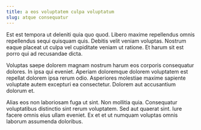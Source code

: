 ```yaml
---
title: a eos voluptatem culpa voluptatum
slug: atque consequatur
---
```


Est est tempora ut deleniti quia quo quod. Libero maxime repellendus omnis repellendus sequi quisquam quis. Debitis velit veniam voluptas. Nostrum eaque placeat ut culpa vel cupiditate veniam ut ratione. Et harum sit est porro qui ad recusandae dicta.

Voluptas saepe dolorem magnam nostrum harum eos corporis consequatur dolores. In ipsa qui eveniet. Aperiam doloremque dolorem voluptatem est repellat dolorem ipsa rerum odio. Asperiores molestiae maxime sapiente voluptate autem excepturi ea consectetur. Dolorem aut accusantium dolorum et.

Alias eos non laboriosam fuga ut sint. Non mollitia quia. Consequatur voluptatibus distinctio sint rerum voluptatem. Sed aut quaerat sint. Iure facere omnis eius ullam eveniet. Ex et et ut numquam voluptas omnis laborum assumenda doloribus.
